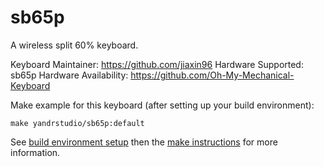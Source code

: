 sb65p
===

A wireless split 60% keyboard.

Keyboard Maintainer: https://github.com/jiaxin96
Hardware Supported: sb65p
Hardware Availability: https://github.com/Oh-My-Mechanical-Keyboard 

Make example for this keyboard (after setting up your build environment):

    make yandrstudio/sb65p:default

See [build environment setup](https://docs.qmk.fm/#/getting_started_build_tools) then the [make instructions](https://docs.qmk.fm/#/getting_started_make_guide) for more information.
